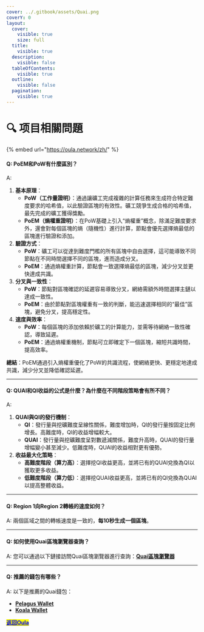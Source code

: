 ```yaml
---
cover: ../.gitbook/assets/Quai.png
coverY: 0
layout:
  cover:
    visible: true
    size: full
  title:
    visible: true
  description:
    visible: false
  tableOfContents:
    visible: true
  outline:
    visible: false
  pagination:
    visible: true
---
```


# 🔍 项目相關問題

{% embed url="https://oula.network/zh/" %}

#### Q: PoEM和PoW有什麼區別？

A:

1. **基本原理**：
   * **PoW（工作量證明）**：通過讓礦工完成複雜的計算任務來生成符合特定難度要求的哈希值，以此驗證區塊的有效性。礦工競爭生成合格的哈希值，最先完成的礦工獲得獎勵。
   * **PoEM（熵權重證明）**：在PoW基礎上引入“熵權重”概念，除滿足難度要求外，還會對每個區塊的熵（隨機性）進行計算，節點會優先選擇熵最低的區塊進行驗證和添加。
2. **驗證方式**：
   * **PoW**：礦工可以從達到難度門檻的所有區塊中自由選擇，這可能導致不同節點在不同時間選擇不同的區塊，進而造成分叉。
   * **PoEM**：通過熵權重計算，節點會一致選擇熵最低的區塊，減少分叉並更快達成共識。
3. **分叉與一致性**：
   * **PoW**：節點對區塊確認的延遲容易導致分叉，網絡需額外時間選擇主鏈以達成一致性。
   * **PoEM**：由於節點對區塊權重有一致的判斷，能迅速選擇相同的“最佳”區塊，避免分叉，提高穩定性。
4. **速度與效率**：
   * **PoW**：每個區塊的添加依賴於礦工的計算能力，並需等待網絡一致性確認，導致延遲。
   * **PoEM**：通過熵權重機制，節點可立即確定下一個區塊，縮短共識時間，提高效率。

**總結**：PoEM通過引入熵權重優化了PoW的共識流程，使網絡更快、更穩定地達成共識，減少分叉並降低確認延遲。

***

#### Q: QUAI和QI收益的公式是什麼？為什麼在不同階段策略會有所不同？

A:

1. **QUAI與QI的發行機制**：
   * **QI**：發行量與挖礦難度呈線性關係，難度增加時，QI的發行量按固定比例增長。高難度時，QI的收益增幅較大。
   * **QUAI**：發行量與挖礦難度呈對數遞減關係，難度升高時，QUAI的發行量增幅變小甚至減少。低難度時，QUAI的收益相對更有優勢。
2. **收益最大化策略**：
   * **高難度階段（算力高）**：選擇挖QI收益更高，並將已有的QUAI兌換為QI以獲取更多收益。
   * **低難度階段（算力低）**：選擇挖QUAI收益更高，並將已有的QI兌換為QUAI以提高整體收益。

***

#### Q: Region 1向Region 2轉帳的速度如何？

A: 兩個區域之間的轉帳速度是一致的，**每10秒生成一個區塊**。

***

#### Q: 如何使用Quai區塊瀏覽器查詢？

A: 您可以通過以下鏈接訪問Quai區塊瀏覽器進行查詢：[**Quai區塊瀏覽器**](https://cyprus1.colosseum.quaiscan.io/)

***

#### Q: 推薦的錢包有哪些？

A: 以下是推薦的Quai錢包：

* [**Pelagus Wallet**](https://pelaguswallet.io/)
* [**Koala Wallet**](https://koalawallet.io/)





[<mark style="color:blue;">**返回Oula**</mark>](https://oula.network/zh/login)
